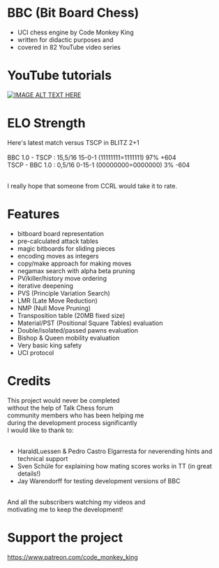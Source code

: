 # BBC (Bit Board Chess)
 - UCI chess engine by Code Monkey King<br>
 - written for didactic purposes and<br>
 - covered in 82 YouTube video series

# YouTube tutorials
[![IMAGE ALT TEXT HERE](https://img.youtube.com/vi/QUNP-UjujBM/0.jpg)](https://www.youtube.com/watch?v=QUNP-UjujBM&list=PLmN0neTso3Jxh8ZIylk74JpwfiWNI76Cs)

# ELO Strength
Here's latest match versus TSCP in BLITZ 2+1<br>
<br>
BBC 1.0 - TSCP : 15,5/16 15-0-1 (11111111=1111111)  97%  +604<br>
TSCP - BBC 1.0 : 0,5/16 0-15-1 (00000000=0000000)   3%  -604<br>
<br>

I really hope that someone from CCRL would take it to rate.

# Features
 - bitboard board representation
 - pre-calculated attack tables
 - magic bitboards for sliding pieces
 - encoding moves as integers
 - copy/make approach for making moves
 - negamax search with alpha beta pruning
 - PV/killer/history move ordering
 - iterative deepening
 - PVS (Principle Variation Search)
 - LMR (Late Move Reduction)
 - NMP (Null Move Pruning)
 - Transposition table (20MB fixed size)
 - Material/PST (Positional Square Tables) evaluation
 - Double/isolated/passed pawns evaluation
 - Bishop & Queen mobility evaluation
 - Very basic king safety
 - UCI protocol

# Credits
  
  This project would never be completed<br>
  without the help of Talk Chess forum<br>
  community members who has been helping me<br>
  during the development process significantly<br>
  I would like to thank to:<br>
  <br>
   - HaraldLuessen & Pedro Castro Elgarresta for neverending hints and technical support
   - Sven Schüle for explaining how mating scores works in TT (in great details!)
   - Jay Warendorff for testing development versions of BBC<br>
  <br>
  And all the subscribers watching my videos and<br>
  motivating me to keep the development!<br>

# Support the project
  https://www.patreon.com/code_monkey_king
  
  
  
  
  
